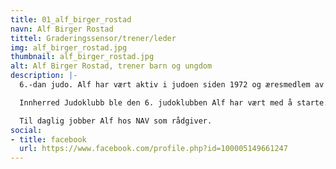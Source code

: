 ```yaml
---
title: 01_alf_birger_rostad
navn: Alf Birger Rostad
tittel: Graderingssensor/trener/leder
img: alf_birger_rostad.jpg
thumbnail: alf_birger_rostad.jpg
alt: Alf Birger Rostad, trener barn og ungdom
description: |-
  6.-dan judo. Alf har vært aktiv i judoen siden 1972 og æresmedlem av Norges judoforbund. Han var president i 1999-2003, medlem av honorær komite, leder av dommerkomitéen og en rekke andre verv. I dag er Alf regionsensor Midt-Norge og medlem av dan-kommisjonen i forbundet.

  Innherred Judoklubb ble den 6. judoklubben Alf har vært med å starte. Han har også vært hovedtrener for Levanger Judoklubb i mer enn 40 år. I 2017 fikk han utdelt honorær 6. dan og av IJF en honorær dommergrad.

  Til daglig jobber Alf hos NAV som rådgiver.
social:
- title: facebook
  url: https://www.facebook.com/profile.php?id=100005149661247
---
```


